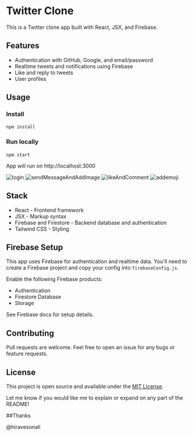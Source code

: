# Twitter Clone

This is a Twitter clone app built with React, JSX, and Firebase.

## Features

- Authentication with GitHub, Google, and email/password
- Realtime tweets and notifications using Firebase
- Like and reply to tweets
- User profiles

## Usage

### Install

```
npm install
```

### Run locally

```
npm start
```

App will run on http://localhost:3000

![login](<img src="./src/assets/login.png" alt="login page"/>)
![sendMessageAndAddImage](<img src="./src/assets/sendmessageaddimage.png" alt="add image and send message"/>)
![likeAndComment](<img src="./src/assets/likeandaddcomment.png" alt="like and add comment"/>)
![addemoji](<img src="./src/assets/addemoji.png" alt="add emoji"/>)

## Stack

- React - Frontend framework
- JSX - Markup syntax
- Firebase and Firestore - Backend database and authentication
- Tailwind CSS - Styling

## Firebase Setup

This app uses Firebase for authentication and realtime data. You'll need to create a Firebase project and copy your config into `firebaseConfig.js`.

Enable the following Firebase products:

- Authentication
- Firestore Database
- Storage

See Firebase docs for setup details.

## Contributing

Pull requests are welcome. Feel free to open an issue for any bugs or feature requests.

## License

This project is open source and available under the [MIT License](LICENSE).

Let me know if you would like me to explain or expand on any part of the README!

##Thanks

@hiravesonali
